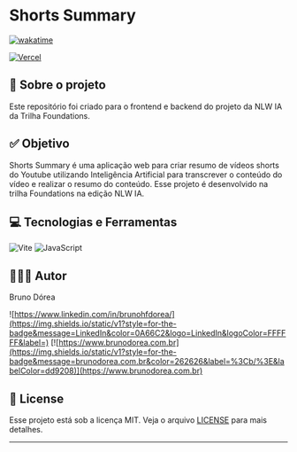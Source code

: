 # Shorts Summary

[![wakatime](https://wakatime.com/badge/user/68660678-6b86-4b78-98df-f5f41a37e1bc/project/c9f49a8b-cc97-438c-984b-bbcda2835a6a.svg)](https://wakatime.com/badge/user/68660678-6b86-4b78-98df-f5f41a37e1bc/project/c9f49a8b-cc97-438c-984b-bbcda2835a6a)

[![Vercel](https://img.shields.io/static/v1?style=for-the-badge&message=Vercel&color=000000&logo=Vercel&logoColor=FFFFFF&label=)](#)

## 💼 Sobre o projeto

Este repositório foi criado para o frontend e backend do projeto da NLW IA da Trilha Foundations.

## ✅ Objetivo

Shorts Summary é uma aplicação web para criar resumo de vídeos shorts do Youtube utilizando Inteligência Artificial para transcrever o conteúdo do vídeo e realizar o resumo do conteúdo. Esse projeto é desenvolvido na trilha Foundations na edição NLW IA.

## 💻 Tecnologias e Ferramentas

![Vite](https://img.shields.io/static/v1?style=for-the-badge&message=Vite&color=646CFF&logo=Vite&logoColor=FFFFFF&label=)
![JavaScript](https://img.shields.io/static/v1?style=for-the-badge&message=JavaScript&color=222222&logo=JavaScript&logoColor=F7DF1E&label=)

## 👨🏽‍💻 Autor

Bruno Dórea

![https://www.linkedin.com/in/brunohfdorea/](https://img.shields.io/static/v1?style=for-the-badge&message=LinkedIn&color=0A66C2&logo=LinkedIn&logoColor=FFFFFF&label=)
[![https://www.brunodorea.com.br](https://img.shields.io/static/v1?style=for-the-badge&message=brunodorea.com.br&color=262626&label=%3Cb/%3E&labelColor=dd9208)](https://www.brunodorea.com.br)

## 📝 License

Esse projeto está sob a licença MIT. Veja o arquivo [LICENSE](LICENSE) para mais detalhes.

---

